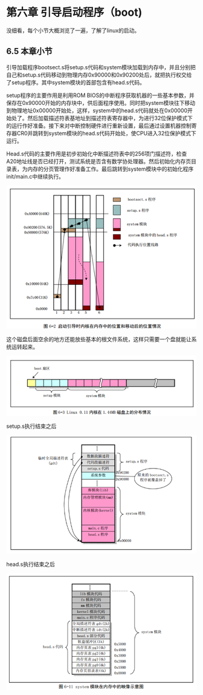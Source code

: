 # 第六章 引导启动程序（boot)

没细看，每个小节大概浏览了一遍，了解了linux的启动。

## 6.5 本章小节

引导加载程序bootsect.s将setup.s代码和system模块加载到内存中，并且分别把自己和setup.s代码移动到物理内存0x90000和0x90200处后，就把执行权交给了setup程序。其中system模块的首部包含有head.s代码。  
  
setup程序的主要作用是利用ROM BIOS的中断程序获取机器的一些基本参数，并保存在0x90000开始的内存块中，供后面程序使用。同时把system模块往下移动到物理地址0x00000开始处，这样，system中的head.s代码就处在0x00000开始处了。然后加载描述符表基地址到描述符表寄存器中，为进行32位保护模式下的运行作好准备。接下来对中断控制硬件进行重新设置，最后通过设置机器控制寄存器CR0并跳转到system模块的head.s代码开始处，使CPU进入32位保护模式下运行。  

Head.s代码的主要作用是初步初始化中断描述符表中的256项门描述符，检查A20地址线是否已经打开，测试系统是否含有数学协处理器。然后初始化内存页目录表，为内存的分页管理作好准备工作。最后跳转到system模块中的初始化程序init/main.c中继续执行。  

![](https://raw.githubusercontent.com/HJDonv/linux-kernel-0.11/master/%E7%AC%AC%E5%85%AD%E7%AB%A0/picture/1.png)

这个磁盘后面空余的地方还能放些基本的根文件系统，这样只需要一个盘就能让系统运转起来。

![](https://raw.githubusercontent.com/HJDonv/linux-kernel-0.11/master/%E7%AC%AC%E5%85%AD%E7%AB%A0/picture/2.png)

setup.s执行结束之后

![](https://raw.githubusercontent.com/HJDonv/linux-kernel-0.11/master/%E7%AC%AC%E5%85%AD%E7%AB%A0/picture/3.png)

head.s执行结束之后

![](https://raw.githubusercontent.com/HJDonv/linux-kernel-0.11/master/%E7%AC%AC%E5%85%AD%E7%AB%A0/picture/4.png)

